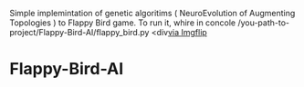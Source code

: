 Simple implemintation of genetic algoritims ( NeuroEvolution of Augmenting Topologies ) to Flappy Bird game.
To run it, whire in concole /you-path-to-project/Flappy-Bird-AI/flappy_bird.py
<div<a href="https://imgflip.com/gif/42f63l">via Imgflip</a></p></div>

# Flappy-Bird-AI
